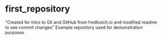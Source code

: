 # first_repository
 "Created for Intro to Git and GitHub from fredhutch.io and modified readme to see commit changes"
 Example repository used for demonstration purposes
